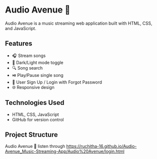 # Audio Avenue 🎵

Audio Avenue is a music streaming web application built with HTML, CSS, and JavaScript.

## Features
- 🎧 Stream songs
- 🎨 Dark/Light mode toggle
- 🔍 Song search
- ⏯️ Play/Pause single song
- 📝 User Sign Up / Login with Forgot Password
- 🌐 Responsive design

## Technologies Used
- HTML, CSS, JavaScript
- GitHub for version control

## Project Structure

Audio Avenue 🎵
 listen through 
https://ruchitha-16.github.io/Audio-Avenue_Music-Streaming-App/Audio%20Avenue/login.html
